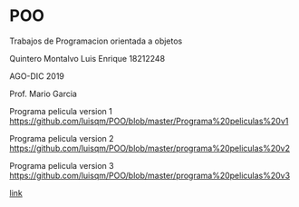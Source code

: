 # POO
Trabajos de Programacion orientada a objetos

Quintero Montalvo Luis Enrique 18212248

AGO-DIC 2019

Prof. Mario Garcia

Programa pelicula version 1 <https://github.com/luisqm/POO/blob/master/Programa%20peliculas%20v1>

Programa pelicula version 2 https://github.com/luisqm/POO/blob/master/programa%20peliculas%20v2

Programa pelicula version 3 https://github.com/luisqm/POO/blob/master/programa%20peliculas%20v3

[link](/https://github.com/luisqm/POO/blob/master/programa%20peliculas%20v3)
